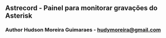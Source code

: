 ## Astrecord - Painel para monitorar gravações do Asterisk
### Author Hudson Moreira Guimaraes - hudymoreira@gmail.com
